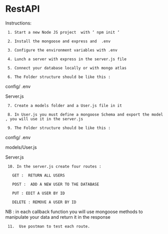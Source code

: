 # RestAPI
Instructions:


     1. Start a new Node JS project  with ‘ npm init ‘

     2. Install the mongoose and express and  .env
     
     3. Configure the environment variables with .env
     
     4. Lunch a server with express in the server.js file
     
     5. Connect your database locally or with mongo atlas
     
     6. The Folder structure should be like this :
     
config/ .env 

Server.js

     7. Create a models folder and a User.js file in it 

     8. In User.js you must define a mongoose Schema and export the model , you will use it in the server.js

     9. The Folder structure should be like this : 

config/ .env 

models/User.js

Server.js

     10. In the server.js create four routes : 

       GET :  RETURN ALL USERS 

       POST :  ADD A NEW USER TO THE DATABASE 

       PUT : EDIT A USER BY ID 

       DELETE : REMOVE A USER BY ID 

NB : in each callback function you will use mongoose methods to manipulate your data and return it in the response 

     11.  Use postman to test each route.
